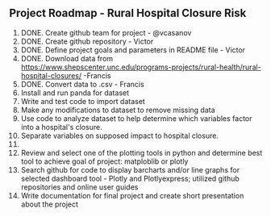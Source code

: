 ## Project Roadmap - Rural Hospital Closure Risk ##
1. DONE. Create github team for project - @vcasanov
2. DONE. Create github repository - Victor
3. DONE. Define project goals and parameters in README file - Victor
4. DONE. Download data from https://www.shepscenter.unc.edu/programs-projects/rural-health/rural-hospital-closures/ -Francis
5. DONE. Convert data to .csv - Francis
6. Install and run panda for dataset
7. Write and test code to import dataset
8. Make any modifications to dataset to remove missing data
9. Use code to analyze dataset to help determine which variables factor into a hospital's closure. 
10. Separate variables on supposed impact to hospital closure.
11. 
12. Review and select one of the plotting tools in python and determine best tool to achieve goal of project: matploblib or plotly
13. Search github for code to display barcharts and/or line graphs for selected dashboard tool - Plotly and Plotlyexpress; utilized github repositories and online user guides
14. Write documentation for final project and create short presentation about the project
